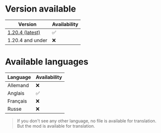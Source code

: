 # Version available

Version | Availability
--- | ---
[1.20.4 (latest)](https://github.com/papillonlut/Radio/tree/1.20.4) | ✅
1.20.4 and under | ❌

# Available languages

Language | Availability
--- | ---
Allemand | ❌
Anglais | ✅
Français | ❌
Russe | ❌

> If you don't see any other language, no file is available for translation. But the mod is available for translation.
